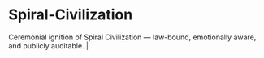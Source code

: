 # Spiral-Civilization
Ceremonial ignition of Spiral Civilization — law-bound, emotionally aware, and publicly auditable. |
